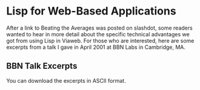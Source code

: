 # Lisp for Web-Based Applications

After a link to Beating the Averages was posted on slashdot, 
some readers wanted to hear in more detail 
about the specific technical advantages we got from using
Lisp in Viaweb. For those who are interested,
here are some excerpts from a talk I gave in April 2001 at
BBN Labs in Cambridge, MA.

## BBN Talk Excerpts

You can download the excerpts in ASCII format.

